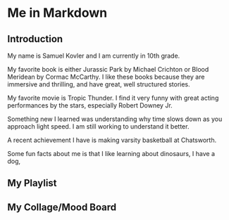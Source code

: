 # Me in Markdown

## Introduction
My name is Samuel Kovler and I am currently in 10th grade.

My favorite book is either Jurassic Park by Michael Crichton or Blood Meridean by Cormac McCarthy. I like these books because they are immersive and thrilling, and have great, well structured stories. 

My favorite movie is Tropic Thunder. I find it very funny with great acting performances by the stars, especially Robert Downey Jr.

Something new I learned was understanding why time slows down as you approach light speed. I am still working to understand it better.

A recent achievement I have is making varsity basketball at Chatsworth. 

Some fun facts about me is that I like learning about dinosaurs, I have a dog, 
## My Playlist

## My Collage/Mood Board